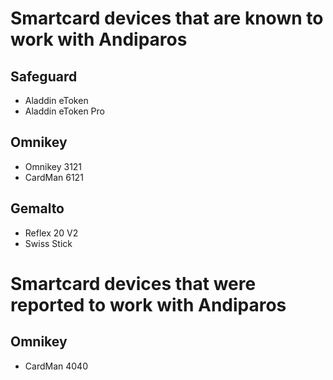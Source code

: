 # Smartcard devices that are known to work with Andiparos #
## Safeguard ##
  * Aladdin eToken
  * Aladdin eToken Pro

## Omnikey ##
  * Omnikey 3121
  * CardMan 6121


## Gemalto ##
  * Reflex 20 V2
  * Swiss Stick


# Smartcard devices that were reported to work with Andiparos #
## Omnikey ##
  * CardMan 4040